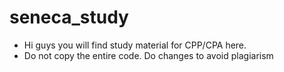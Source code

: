 # seneca_study
- Hi guys you will find study material for CPP/CPA here.
- Do not copy the entire code. Do changes to avoid plagiarism 

